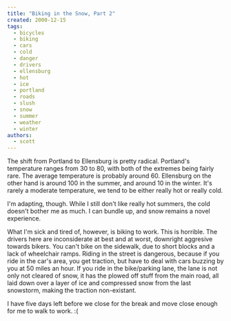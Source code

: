 ```yaml
---
title: "Biking in the Snow, Part 2"
created: 2000-12-15
tags: 
  - bicycles
  - biking
  - cars
  - cold
  - danger
  - drivers
  - ellensburg
  - hot
  - ice
  - portland
  - roads
  - slush
  - snow
  - summer
  - weather
  - winter
authors: 
  - scott
---
```


The shift from Portland to Ellensburg is pretty radical. Portland's temperature ranges from 30 to 80, with both of the extremes being fairly rare. The average temperature is probably around 60. Ellensburg on the other hand is around 100 in the summer, and around 10 in the winter. It's rarely a moderate temperature, we tend to be either really hot or really cold.

I'm adapting, though. While I still don't like really hot summers, the cold doesn't bother me as much. I can bundle up, and snow remains a novel experience.

What I'm sick and tired of, however, is biking to work. This is horrible. The drivers here are inconsiderate at best and at worst, downright aggresive towards bikers. You can't bike on the sidewalk, due to short blocks and a lack of wheelchair ramps. Riding in the street is dangerous, because if you ride in the car's area, you get traction, but have to deal with cars buzzing by you at 50 miles an hour. If you ride in the bike/parking lane, the lane is not only not cleared of snow, it has the plowed off stuff from the main road, all laid down over a layer of ice and compressed snow from the last snowstorm, making the traction non-existant.

I have five days left before we close for the break and move close enough for me to walk to work. :(
